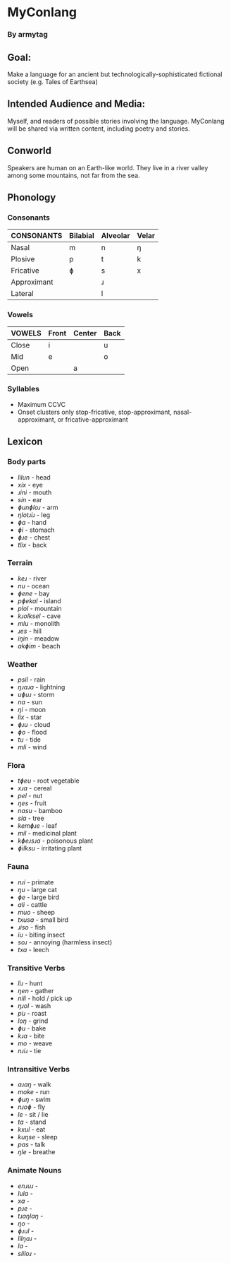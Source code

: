 # MyConlang

### By armytag

## Goal:

Make a language for an ancient but technologically-sophisticated fictional society (e.g. Tales of Earthsea)

## Intended Audience and Media:

Myself, and readers of possible stories involving the language.  MyConlang will be shared via written content, including poetry and stories.

## Conworld

Speakers are human on an Earth-like world. They live in a river valley among some mountains, not far from the sea.

## Phonology

### Consonants

| CONSONANTS  | Bilabial | Alveolar | Velar |
|---          |---       |---       |---    |
| Nasal       | m        | n        | ŋ     |
| Plosive     | p        | t        | k     |
| Fricative   | ɸ        | s        | x     |
| Approximant |          | ɹ        |       |
| Lateral     |          | l        |       |

### Vowels

| VOWELS | Front | Center | Back |
|---     |---    |---     |---   |
| Close  | i     |        | u    |
| Mid    | e     |        | o    |
| Open   |       | a      |      |

### Syllables

- Maximum CCVC
- Onset clusters only stop-fricative, stop-approximant, nasal-approximant, or fricative-approximant

## Lexicon

### Body parts

- *lilun* - head
- *xix* - eye
- *ɹini* - mouth
- *sin* - ear
- *ɸunɸloɹ* - arm
- *ŋlotɹiɹ* - leg
- *ɸa* - hand
- *ɸi* - stomach
- *ɸɹe* - chest
- *tlix* - back

### Terrain

- *keɹ* - river
- *nu* - ocean
- *ɸene* - bay
- *pɸekal* - island
- *plol* - mountain
- *kɹolksel* - cave
- *mlu* - monolith
- *ɹes* - hill
- *iŋin* - meadow
- *akɸim* - beach

### Weather

- *psil* - rain
- *ŋɹaɹa* - lightning
- *uɸuɹ* - storm
- *na* - sun
- *ŋi* - moon
- *lix* - star
- *ɸɹu* - cloud
- *ɸo* - flood
- *tu* - tide
- *mli* - wind

### Flora

- *tɸeu* - root vegetable
- *xɹa* - cereal
- *pel* - nut
- *ŋes* - fruit
- *nasu* - bamboo
- *sla* - tree
- *kemɸɹe* - leaf
- *mil* - medicinal plant
- *kɸeɹsɹa* - poisonous plant
- *ɸilksu* - irritating plant

### Fauna

- *nɹi* - primate
- *ŋu* - large cat
- *ɸe* - large bird
- *ali* - cattle
- *muo* - sheep
- *txusa* - small bird
- *ɹiso* - fish
- *iu* - biting insect
- *soɹ* - annoying (harmless insect)
- *txa* - leech

### Transitive Verbs

- *liɹ* - hunt
- *ŋen* - gather
- *nili* - hold / pick up
- *ŋɹol* - wash
- *piɹ* - roast
- *loŋ* - grind
- *ɸu* - bake
- *kɹa* - bite
- *mo* - weave
- *nɹiɹ* - tie

### Intransitive Verbs

- *aɹaŋ* - walk
- *moke* - run
- *ɸuŋ* - swim
- *nɹoɸ* - fly
- *le* - sit / lie
- *ta* - stand
- *kxul* - eat
- *kuŋse* - sleep
- *pas* - talk
- *ŋle* - breathe

### Animate Nouns

- *enɹuɹ* - 
- *lula* - 
- *xa* - 
- *pɹe* - 
- *tɹaŋlaŋ* - 
- *ŋo* - 
- *ɸɹul* - 
- *lilŋaɹ* - 
- *la* - 
- *sliloɹ* - 
